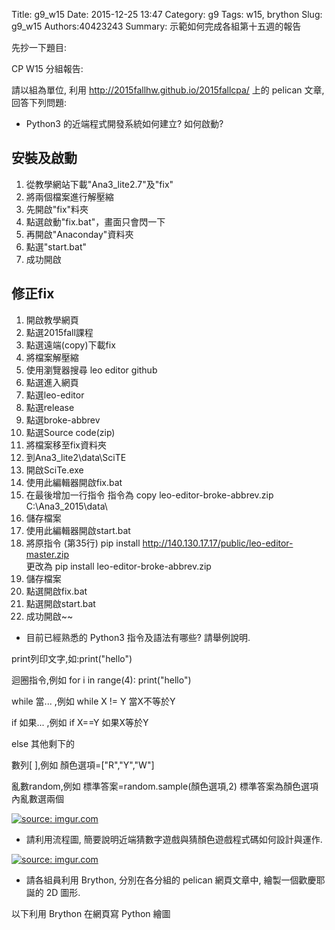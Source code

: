 Title: g9_w15
Date: 2015-12-25 13:47
Category: g9
Tags: w15, brython
Slug: g9_w15
Authors:40423243
Summary: 示範如何完成各組第十五週的報告

先抄一下題目:

CP W15 分組報告:

請以組為單位, 利用 <http://2015fallhw.github.io/2015fallcpa/> 上的 pelican 文章, 回答下列問題:

* Python3 的近端程式開發系統如何建立? 如何啟動?

安裝及啟動
-----------------
1. 從教學網站下載"Ana3_lite2.7"及"fix"
2. 將兩個檔案進行解壓縮
3. 先開啟"fix"料夾
4. 點選啟動"fix.bat"，畫面只會閃一下
5. 再開啟"Anaconday"資料夾
6. 點選"start.bat"
7. 成功開啟

修正fix
-----------
1. 開啟教學網頁
2. 點選2015fall課程
3. 點選遠端(copy)下載fix
4. 將檔案解壓縮
5. 使用瀏覽器搜尋 leo editor github
6. 點選進入網頁
7. 點選leo-editor
8. 點選release
9. 點選broke-abbrev
10. 點選Source code(zip)
11. 將檔案移至fix資料夾
12. 到Ana3_lite2\data\SciTE
13. 開啟SciTe.exe 
14. 使用此編輯器開啟fix.bat
15. 在最後增加一行指令
      指令為  copy leo-editor-broke-abbrev.zip C:\Ana3_2015\data\                            
16. 儲存檔案
17. 使用此編輯器開啟start.bat
18. 將原指令 (第35行) pip install http://140.130.17.17/public/leo-editor-master.zip           
     更改為 pip install leo-editor-broke-abbrev.zip
19. 儲存檔案
20. 點選開啟fix.bat
21. 點選開啟start.bat
22. 成功開啟~~                

* 目前已經熟悉的 Python3 指令及語法有哪些? 請舉例說明.

print列印文字,如:print("hello")


迴圈指令,例如
for i in range(4):
    print("hello")

while 當...   ,例如
while X != Y 當X不等於Y

if 如果...  ,例如
if X==Y   如果X等於Y

else  其他剩下的

數列[   ],例如
顏色選項=["R","Y","W"]

亂數random,例如
標準答案=random.sample(顏色選項,2)
標準答案為顏色選項內亂數選兩個

<a href="http://imgur.com/FxIA2DT"><img src="http://i.imgur.com/FxIA2DT.jpg" title="source: imgur.com" /></a>

* 請利用流程圖, 簡要說明近端猜數字遊戲與猜顏色遊戲程式碼如何設計與運作.

<a href="http://imgur.com/Vb0uBlB"><img src="http://i.imgur.com/Vb0uBlB.jpg" title="source: imgur.com" /></a>

* 請各組員利用 Brython, 分別在各分組的 pelican 網頁文章中, 繪製一個歡慶耶誕的 2D 圖形.

<div class="entry-content"><p>以下利用 Brython 在網頁寫 Python 繪圖</p> 
<!-- 導入 brython_dist.js --> 

<script type="text/javascript" src="js/Brython3.2.3-20151122-082712/brython.js"></script> 

<!-- 啟動 brython() --> 

<script> 
window.onload=function(){ 
brython(1); 
} 
</script> 

<!-- 以下利用 Brython 程式執行繪圖 --> 

<canvas id="plotarea" width="500" height="500"></canvas> 

<script type="text/python3"> 
# 導入 doc 
from browser import document as doc 
import math 

# 準備繪圖畫布 
canvas = doc["plotarea"] 
ctx = canvas.getContext("2d") 

# 開始畫直線 

ctx.beginPath() 
ctx.lineWidth = 1 
ctx.moveTo(250, 0)
ctx.lineTo(150, 100)
ctx.strokeStyle = "#006000" 
ctx.stroke() 

ctx.beginPath() 
ctx.lineWidth = 1 
ctx.moveTo(150, 100)
ctx.lineTo(200, 100)
ctx.strokeStyle = "#006000" 
ctx.stroke() 

ctx.beginPath() 
ctx.lineWidth = 1 
ctx.moveTo(200, 100)
ctx.lineTo(100, 200)
ctx.strokeStyle = "#006000" 
ctx.stroke() 

ctx.beginPath() 
ctx.lineWidth = 1 
ctx.moveTo(100, 200)
ctx.lineTo(200, 200)
ctx.strokeStyle = "#006000" 
ctx.stroke() 

ctx.beginPath() 
ctx.lineWidth = 1 
ctx.moveTo(200, 200)
ctx.lineTo(50, 300)
ctx.strokeStyle = "#006000" 
ctx.stroke() 

ctx.beginPath() 
ctx.lineWidth = 1 
ctx.moveTo(50, 300)
ctx.lineTo(200, 300)
ctx.strokeStyle = "#006000" 
ctx.stroke() 

ctx.beginPath() 
ctx.lineWidth = 1 
ctx.moveTo(200, 300)
ctx.lineTo(0, 400)
ctx.strokeStyle = "#006000" 
ctx.stroke() 

ctx.beginPath() 
ctx.lineWidth = 1 
ctx.moveTo(0, 400)
ctx.lineTo(200, 400)
ctx.strokeStyle = "#006000" 
ctx.stroke() 

ctx.beginPath() 
ctx.lineWidth = 1 
ctx.moveTo(200, 400)
ctx.lineTo(200, 500)
ctx.strokeStyle = "#006000" 
ctx.stroke() 

ctx.beginPath() 
ctx.lineWidth = 1 
ctx.moveTo(250, 0)
ctx.lineTo(350, 100)
ctx.strokeStyle = "#006000" 
ctx.stroke() 

ctx.beginPath() 
ctx.lineWidth = 1 
ctx.moveTo(350, 100)
ctx.lineTo(300, 100)
ctx.strokeStyle = "#006000" 
ctx.stroke() 

ctx.beginPath() 
ctx.lineWidth = 1 
ctx.moveTo(300, 100)
ctx.lineTo(400, 200)
ctx.strokeStyle = "#006000" 
ctx.stroke() 

ctx.beginPath() 
ctx.lineWidth = 1 
ctx.moveTo(400, 200)
ctx.lineTo(300, 200)
ctx.strokeStyle = "#006000" 
ctx.stroke() 

ctx.beginPath() 
ctx.lineWidth = 1 
ctx.moveTo(300, 200)
ctx.lineTo(450, 300)
ctx.strokeStyle = "#006000" 
ctx.stroke() 

ctx.beginPath() 
ctx.lineWidth = 1 
ctx.moveTo(450, 300)
ctx.lineTo(300, 300)
ctx.strokeStyle = "#006000" 
ctx.stroke() 

ctx.beginPath() 
ctx.lineWidth = 1 
ctx.moveTo(300, 300)
ctx.lineTo(500, 400)
ctx.strokeStyle = "#006000" 
ctx.stroke() 

ctx.beginPath() 
ctx.lineWidth = 1 
ctx.moveTo(500, 400)
ctx.lineTo(300, 400)
ctx.strokeStyle = "#006000" 
ctx.stroke() 

ctx.beginPath() 
ctx.lineWidth = 1 
ctx.moveTo(300, 400)
ctx.lineTo(300, 500)
ctx.strokeStyle = "#006000" 
ctx.stroke() 

ctx.beginPath() 
ctx.lineWidth = 1 
ctx.moveTo(300, 500)
ctx.lineTo(200, 500)
ctx.strokeStyle = "#006000" 
ctx.stroke() 

</script></div>

